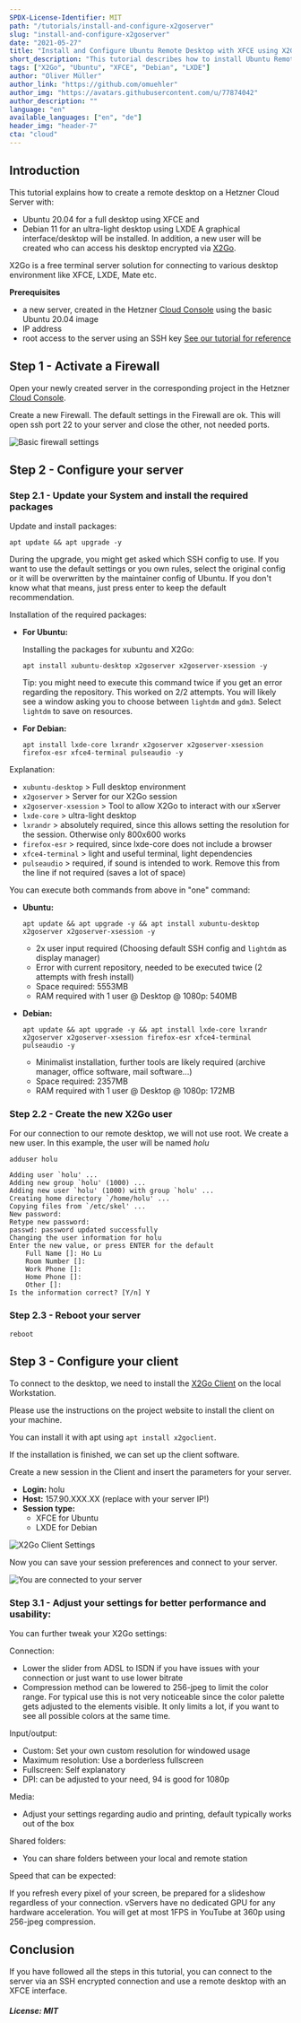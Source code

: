 ```yaml
---
SPDX-License-Identifier: MIT
path: "/tutorials/install-and-configure-x2goserver"
slug: "install-and-configure-x2goserver"
date: "2021-05-27"
title: "Install and Configure Ubuntu Remote Desktop with XFCE using X2Go"
short_description: "This tutorial describes how to install Ubuntu Remote Desktop with X2Go-Server on Hetzner Cloud with XFCE"
tags: ["X2Go", "Ubuntu", "XFCE", "Debian", "LXDE"]
author: "Oliver Müller"
author_link: "https://github.com/omuehler"
author_img: "https://avatars.githubusercontent.com/u/77874042"
author_description: ""
language: "en"
available_languages: ["en", "de"]
header_img: "header-7"
cta: "cloud"
---
```


## Introduction

This tutorial explains how to create a remote desktop on a Hetzner Cloud Server with:
- Ubuntu 20.04 for a full desktop using XFCE and
- Debian 11 for an ultra-light desktop using LXDE
A graphical interface/desktop will be installed. In addition, a new user will be created who can access his desktop encrypted via [X2Go](https://wiki.x2go.org/doku.php).

X2Go is a free terminal server solution for connecting to various desktop environment like XFCE, LXDE, Mate etc.

**Prerequisites**

 - a new server, created in the Hetzner [Cloud Console](https://console.hetzner.cloud/) using the basic Ubuntu 20.04 image
 - IP address
 - root access to the server using an SSH key [See our tutorial for reference](https://community.hetzner.com/tutorials/add-ssh-key-to-your-hetzner-cloud)

## Step 1 - Activate a Firewall

Open your newly created server in the corresponding project in the Hetzner [Cloud Console](https://console.hetzner.cloud/).

Create a new Firewall. The default settings in the Firewall are ok. This will open ssh port 22 to your server and close the other, not needed ports.

![Basic firewall settings](images/firewall.png)

## Step 2 - Configure your server

### Step 2.1 - Update your System and install the required packages

Update and install packages:

```
apt update && apt upgrade -y
```

During the upgrade, you might get asked which SSH config to use. If you want to use the default settings or you own rules, select the original config or it will be overwritten by the maintainer config of Ubuntu. If you don't know what that means, just press enter to keep the default recommendation.

Installation of the required packages:

- **For Ubuntu:**
  
  Installing the packages for xubuntu and X2Go:
  
  ```
  apt install xubuntu-desktop x2goserver x2goserver-xsession -y
  ```

  Tip: you might need to execute this command twice if you get an error regarding the repository. This worked on 2/2 attempts.
  You will likely see a window asking you to choose between `lightdm` and `gdm3`. Select `lightdm` to save on resources.

- **For Debian:**
  
  ```
  apt install lxde-core lxrandr x2goserver x2goserver-xsession firefox-esr xfce4-terminal pulseaudio -y
  ```

Explanation:

- `xubuntu-desktop` > Full desktop environment
- `x2goserver` > Server for our X2Go session
- `x2goserver-xsession` > Tool to allow X2Go to interact with our xServer
- `lxde-core` > ultra-light desktop
- `lxrandr` > absolutely required, since this allows setting the resolution for the session. Otherwise only 800x600 works
- `firefox-esr` > required, since lxde-core does not include a browser
- `xfce4-terminal` > light and useful terminal, light dependencies
- `pulseaudio` > required, if sound is intended to work. Remove this from the line if not required (saves a lot of space)

You can execute both commands from above in "one" command:

- **Ubuntu:**
  
  ```
  apt update && apt upgrade -y && apt install xubuntu-desktop x2goserver x2goserver-xsession -y
  ```

  - 2x user input required (Choosing default SSH config and `lightdm` as display manager)
  - Error with current repository, needed to be executed twice (2 attempts with fresh install)
  - Space required: 5553MB
  - RAM required with 1 user @ Desktop @ 1080p: 540MB

- **Debian:**
  
  ```
  apt update && apt upgrade -y && apt install lxde-core lxrandr x2goserver x2goserver-xsession firefox-esr xfce4-terminal pulseaudio -y
  ```

  - Minimalist installation, further tools are likely required (archive manager, office software, mail software...)
  - Space required: 2357MB
  - RAM required with 1 user @ Desktop @ 1080p: 172MB

### Step 2.2 - Create the new X2Go user

For our connection to our remote desktop, we will not use root. We create a new user. In this example, the user will be named _holu_

```
adduser holu
```

```Shell
Adding user `holu' ...
Adding new group `holu' (1000) ...
Adding new user `holu' (1000) with group `holu' ...
Creating home directory `/home/holu' ...
Copying files from `/etc/skel' ...
New password: 
Retype new password: 
passwd: password updated successfully
Changing the user information for holu
Enter the new value, or press ENTER for the default
	Full Name []: Ho Lu       
	Room Number []:  
	Work Phone []: 
	Home Phone []: 
	Other []: 
Is the information correct? [Y/n] Y
```

### Step 2.3 - Reboot your server

```
reboot
```

## Step 3 - Configure your client

To connect to the desktop, we need to install the [X2Go Client](https://wiki.x2go.org/doku.php/doc:installation:x2goclient) on the local Workstation.

Please use the instructions on the project website to install the client on your machine.

You can install it with apt using `apt install x2goclient`.

If the installation is finished, we can set up the client software.

Create a new session in the Client and insert the parameters for your server.

 - **Login:** holu
 - **Host:** 157.90.XXX.XX (replace with your server IP!)
 - **Session type:**
   - XFCE for Ubuntu
   - LXDE for Debian

![X2Go Client Settings](images/x2go-client.png)

Now you can save your session preferences and connect to your server.

![You are connected to your server](images/connection.png)

### Step 3.1 - Adjust your settings for better performance and usability:

You can further tweak your X2Go settings:

Connection:

- Lower the slider from ADSL to ISDN if you have issues with your connection or just want to use lower bitrate
- Compression method can be lowered to 256-jpeg to limit the color range. For typical use this is not very noticeable since the color palette gets adjusted to the elements visible. It only limits a lot, if you want to see all possible colors at the same time.

Input/output:

- Custom: Set your own custom resolution for windowed usage
- Maximum resolution: Use a borderless fullscreen
- Fullscreen: Self explanatory
- DPI: can be adjusted to your need, 94 is good for 1080p 

Media:

- Adjust your settings regarding audio and printing, default typically works out of the box

Shared folders:

- You can share folders between your local and remote station

Speed that can be expected:

If you refresh every pixel of your screen, be prepared for a slideshow regardless of your connection. vServers have no dedicated GPU for any hardware acceleration. You will get at most 1FPS in YouTube at 360p using 256-jpeg compression.

## Conclusion

If you have followed all the steps in this tutorial, you can connect to the server via an SSH encrypted connection and use a remote desktop with an XFCE interface.

##### License: MIT

<!--

Contributor's Certificate of Origin

By making a contribution to this project, I certify that:

(a) The contribution was created in whole or in part by me and I have
    the right to submit it under the license indicated in the file; or

(b) The contribution is based upon previous work that, to the best of my
    knowledge, is covered under an appropriate license and I have the
    right under that license to submit that work with modifications,
    whether created in whole or in part by me, under the same license
    (unless I am permitted to submit under a different license), as
    indicated in the file; or

(c) The contribution was provided directly to me by some other person
    who certified (a), (b) or (c) and I have not modified it.

(d) I understand and agree that this project and the contribution are
    public and that a record of the contribution (including all personal
    information I submit with it, including my sign-off) is maintained
    indefinitely and may be redistributed consistent with this project
    or the license(s) involved.

Signed-off-by: Oliver Müller, oliver.mueller@hetzner.com

-->
